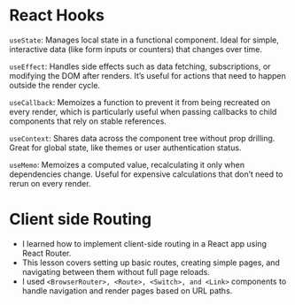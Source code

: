 # React Hooks

`useState`: Manages local state in a functional component. Ideal for simple, interactive data (like form inputs or counters) that changes over time.

`useEffect`: Handles side effects such as data fetching, subscriptions, or modifying the DOM after renders. It’s useful for actions that need to happen outside the render cycle.

`useCallback`: Memoizes a function to prevent it from being recreated on every render, which is particularly useful when passing callbacks to child components that rely on stable references.

`useContext`: Shares data across the component tree without prop drilling. Great for global state, like themes or user authentication status.

`useMemo`: Memoizes a computed value, recalculating it only when dependencies change. Useful for expensive calculations that don’t need to rerun on every render.

# Client side Routing

- I learned how to implement client-side routing in a React app using React Router. 
- This lesson covers setting up basic routes, creating simple pages, and navigating between them without full page reloads. 
- I used `<BrowserRouter>, <Route>, <Switch>, and <Link>` components to handle navigation and render pages based on URL paths.
